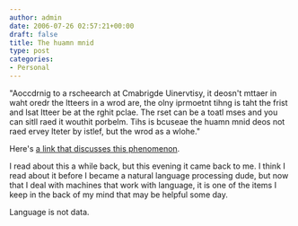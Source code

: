 ```yaml
---
author: admin
date: 2006-07-26 02:57:21+00:00
draft: false
title: The huamn mnid
type: post
categories:
- Personal
---
```


"Aoccdrnig to a rscheearch at Cmabrigde Uinervtisy, it deosn't mttaer in waht oredr the ltteers in a wrod are, the olny iprmoetnt tihng is taht the frist and lsat ltteer be at the rghit pclae. The rset can be a toatl mses and you can sitll raed it wouthit porbelm. Tihs is bcuseae the huamn mnid deos not raed ervey lteter by istlef, but the wrod as a wlohe."

Here's [a link that discusses this phenomenon](http://www.mrc-cbu.cam.ac.uk/~mattd/Cmabrigde/).

I read about this a while back, but this evening it came back to me. I think I read about it before I became a natural language processing dude, but now that I deal with machines that work with language, it is one of the items I keep in the back of my mind that may be helpful some day.

Language is not data.
